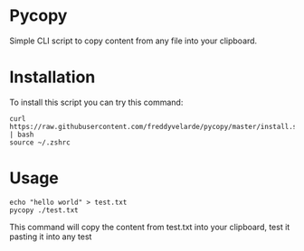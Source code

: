 # Pycopy

Simple CLI script to copy content from any file into your clipboard.

# Installation

To install this script you can try this command:

```shell
curl https://raw.githubusercontent.com/freddyvelarde/pycopy/master/install.sh | bash
source ~/.zshrc
```

# Usage

```shell
echo "hello world" > test.txt
pycopy ./test.txt
```

This command will copy the content from test.txt into your clipboard, test it
pasting it into any test

